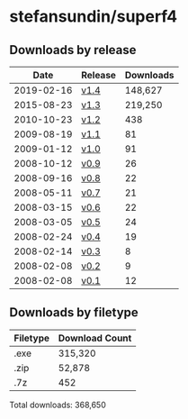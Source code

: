 # stefansundin/superf4

## Downloads by release

Date       | Release      | Downloads
---------- | ------------ | ---------
2019-02-16 | [v1.4](v1.4) |   148,627
2015-08-23 | [v1.3](v1.3) |   219,250
2010-10-23 | [v1.2](v1.2) |       438
2009-08-19 | [v1.1](v1.1) |        81
2009-01-12 | [v1.0](v1.0) |        91
2008-10-12 | [v0.9](v0.9) |        26
2008-09-16 | [v0.8](v0.8) |        22
2008-05-11 | [v0.7](v0.7) |        21
2008-03-15 | [v0.6](v0.6) |        22
2008-03-05 | [v0.5](v0.5) |        24
2008-02-24 | [v0.4](v0.4) |        19
2008-02-14 | [v0.3](v0.3) |         8
2008-02-08 | [v0.2](v0.2) |         9
2008-02-08 | [v0.1](v0.1) |        12

## Downloads by filetype

Filetype | Download Count
-------- | --------------
.exe     |        315,320
.zip     |         52,878
.7z      |            452

Total downloads: 368,650

